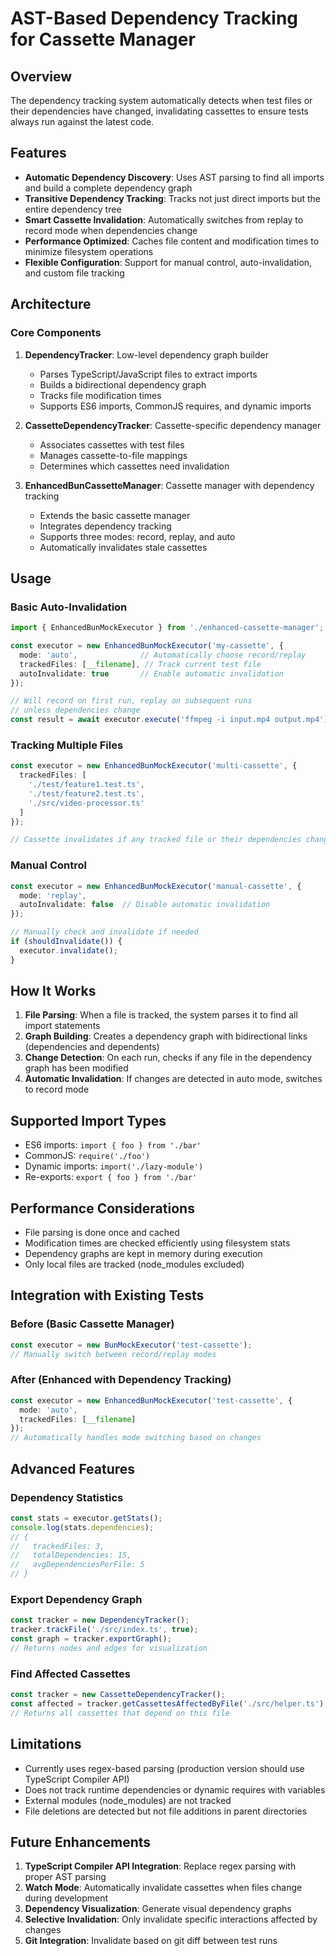 # AST-Based Dependency Tracking for Cassette Manager

## Overview

The dependency tracking system automatically detects when test files or their dependencies have changed, invalidating cassettes to ensure tests always run against the latest code.

## Features

- **Automatic Dependency Discovery**: Uses AST parsing to find all imports and build a complete dependency graph
- **Transitive Dependency Tracking**: Tracks not just direct imports but the entire dependency tree
- **Smart Cassette Invalidation**: Automatically switches from replay to record mode when dependencies change
- **Performance Optimized**: Caches file content and modification times to minimize filesystem operations
- **Flexible Configuration**: Support for manual control, auto-invalidation, and custom file tracking

## Architecture

### Core Components

1. **DependencyTracker**: Low-level dependency graph builder
   - Parses TypeScript/JavaScript files to extract imports
   - Builds a bidirectional dependency graph
   - Tracks file modification times
   - Supports ES6 imports, CommonJS requires, and dynamic imports

2. **CassetteDependencyTracker**: Cassette-specific dependency manager
   - Associates cassettes with test files
   - Manages cassette-to-file mappings
   - Determines which cassettes need invalidation

3. **EnhancedBunCassetteManager**: Cassette manager with dependency tracking
   - Extends the basic cassette manager
   - Integrates dependency tracking
   - Supports three modes: record, replay, and auto
   - Automatically invalidates stale cassettes

## Usage

### Basic Auto-Invalidation

```typescript
import { EnhancedBunMockExecutor } from './enhanced-cassette-manager';

const executor = new EnhancedBunMockExecutor('my-cassette', {
  mode: 'auto',              // Automatically choose record/replay
  trackedFiles: [__filename], // Track current test file
  autoInvalidate: true       // Enable automatic invalidation
});

// Will record on first run, replay on subsequent runs
// unless dependencies change
const result = await executor.execute('ffmpeg -i input.mp4 output.mp4');
```

### Tracking Multiple Files

```typescript
const executor = new EnhancedBunMockExecutor('multi-cassette', {
  trackedFiles: [
    './test/feature1.test.ts',
    './test/feature2.test.ts',
    './src/video-processor.ts'
  ]
});

// Cassette invalidates if any tracked file or their dependencies change
```

### Manual Control

```typescript
const executor = new EnhancedBunMockExecutor('manual-cassette', {
  mode: 'replay',
  autoInvalidate: false  // Disable automatic invalidation
});

// Manually check and invalidate if needed
if (shouldInvalidate()) {
  executor.invalidate();
}
```

## How It Works

1. **File Parsing**: When a file is tracked, the system parses it to find all import statements
2. **Graph Building**: Creates a dependency graph with bidirectional links (dependencies and dependents)
3. **Change Detection**: On each run, checks if any file in the dependency graph has been modified
4. **Automatic Invalidation**: If changes are detected in auto mode, switches to record mode

## Supported Import Types

- ES6 imports: `import { foo } from './bar'`
- CommonJS: `require('./foo')`
- Dynamic imports: `import('./lazy-module')`
- Re-exports: `export { foo } from './bar'`

## Performance Considerations

- File parsing is done once and cached
- Modification times are checked efficiently using filesystem stats
- Dependency graphs are kept in memory during execution
- Only local files are tracked (node_modules excluded)

## Integration with Existing Tests

### Before (Basic Cassette Manager)
```typescript
const executor = new BunMockExecutor('test-cassette');
// Manually switch between record/replay modes
```

### After (Enhanced with Dependency Tracking)
```typescript
const executor = new EnhancedBunMockExecutor('test-cassette', {
  mode: 'auto',
  trackedFiles: [__filename]
});
// Automatically handles mode switching based on changes
```

## Advanced Features

### Dependency Statistics
```typescript
const stats = executor.getStats();
console.log(stats.dependencies);
// {
//   trackedFiles: 3,
//   totalDependencies: 15,
//   avgDependenciesPerFile: 5
// }
```

### Export Dependency Graph
```typescript
const tracker = new DependencyTracker();
tracker.trackFile('./src/index.ts', true);
const graph = tracker.exportGraph();
// Returns nodes and edges for visualization
```

### Find Affected Cassettes
```typescript
const tracker = new CassetteDependencyTracker();
const affected = tracker.getCassettesAffectedByFile('./src/helper.ts');
// Returns all cassettes that depend on this file
```

## Limitations

- Currently uses regex-based parsing (production version should use TypeScript Compiler API)
- Does not track runtime dependencies or dynamic requires with variables
- External modules (node_modules) are not tracked
- File deletions are detected but not file additions in parent directories

## Future Enhancements

1. **TypeScript Compiler API Integration**: Replace regex parsing with proper AST parsing
2. **Watch Mode**: Automatically invalidate cassettes when files change during development
3. **Dependency Visualization**: Generate visual dependency graphs
4. **Selective Invalidation**: Only invalidate specific interactions affected by changes
5. **Git Integration**: Invalidate based on git diff between test runs